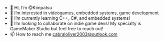 - 👋 Hi, I’m @Kimpatsu
- 👀 I’m interested in videogames, embedded systems, game development
- 🌱 I’m currently learning C++, C#, and embedded systems!
- 💞️ I’m looking to collaborate on indie game devs! My specialty is GameMaker Studio but feel free to reach out!
- 📫 How to reach me cabraloliver2003@outlook.com

<!---
Kimpatsu/Kimpatsu is a ✨ special ✨ repository because its `README.md` (this file) appears on your GitHub profile.
You can click the Preview link to take a look at your changes.
--->
